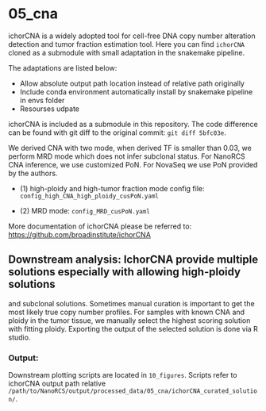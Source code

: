 # 05_cna

ichorCNA is a widely adopted tool for cell-free DNA copy number alteration detection and tumor fraction estimation tool. 
Here you can find `ichorCNA` cloned as a submodule with small adaptation in the snakemake pipeline.

The adaptations are listed below:
- Allow absolute output path location instead of relative path originally
- Include conda environment automatically install by snakemake pipeline in envs folder
- Resourses udpate 

ichorCNA is included as a submodule in this repository. The code difference can be found with git diff to the original 
commit: `git diff 5bfc03e`.

We derived CNA with two mode, when derived TF is smaller than 0.03, we perform MRD mode which does not infer 
subclonal status. For NanoRCS CNA inference, we use customized PoN. For NovaSeq we use PoN provided by the authors.

- (1) high-ploidy and high-tumor fraction mode config file: `config_high_CNA_high_ploidy_cusPoN.yaml`

- (2) MRD mode: `config_MRD_cusPoN.yaml`

More documentation of ichorCNA please be referred to: https://github.com/broadinstitute/ichorCNA

## Downstream analysis: IchorCNA provide multiple solutions especially with allowing high-ploidy solutions 
and subclonal solutions. Sometimes manual curation is important to get the most likely true copy number profiles. 
For samples with known CNA and ploidy in the tumor tissue, we manually select the highest scoring solution with fitting 
ploidy. Exporting the output of the selected solution is done via R studio.  

### Output: 

Downstream plotting scripts are located in `10_figures`. Scripts refer to ichorCNA output path relative 
`/path/to/NanoRCS/output/processed_data/05_cna/ichorCNA_curated_solution/`.
